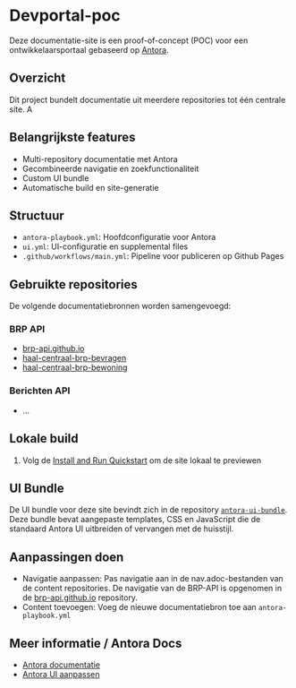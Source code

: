 # Devportal-poc

Deze documentatie-site is een proof-of-concept (POC) voor een ontwikkelaarsportaal gebaseerd op [Antora](https://antora.org/).

## Overzicht

Dit project bundelt documentatie uit meerdere repositories tot één centrale site. A

## Belangrijkste features
- Multi-repository documentatie met Antora
- Gecombineerde navigatie en zoekfunctionaliteit
- Custom UI bundle
- Automatische build en site-generatie

## Structuur
- `antora-playbook.yml`: Hoofdconfiguratie voor Antora
- `ui.yml`: UI-configuratie en supplemental files
- `.github/workflows/main.yml`: Pipeline voor publiceren op Github Pages

## Gebruikte repositories
De volgende documentatiebronnen worden samengevoegd:

### BRP API
- [brp-api.github.io](https://github.com/brp-api/brp-api.github.io)
- [haal-centraal-brp-bevragen](https://github.com/brp-api/haal-centraal-brp-bevragen)
- [haal-centraal-brp-bewoning](https://github.com/brp-api/haal-centraal-brp-bewoning)

### Berichten API
- ...

## Lokale build
1. Volg de [Install and Run Quickstart](https://docs.antora.org/antora/latest/install-and-run-quickstart/) om de site lokaal te previewen

## UI Bundle
De UI bundle voor deze site bevindt zich in de repository [`antora-ui-bundle`](https://github.com/brp-api/antora-ui-bundle). Deze bundle bevat aangepaste templates, CSS en JavaScript die de standaard Antora UI uitbreiden of vervangen met de huisstijl.

## Aanpassingen doen
- Navigatie aanpassen: Pas navigatie aan in de nav.adoc-bestanden van de content repositories. De navigatie van de BRP-API is opgenomen in de [brp-api.github.io](https://github.com/brp-api/brp-api.github.io) repository.
- Content toevoegen: Voeg de nieuwe documentatiebron toe aan `antora-playbook.yml`

## Meer informatie / Antora Docs
- [Antora documentatie](https://docs.antora.org/)
- [Antora UI aanpassen](https://docs.antora.org/antora-ui-default/)
